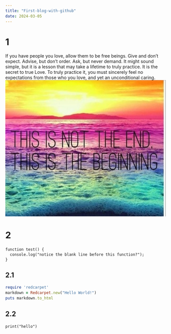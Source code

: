 ```yaml
---
title: "First-blog-with-github"
date: 2024-03-05
---
```

# 1
If you have people you love, allow them to be free beings. Give and don’t expect. Advise, but don’t order. Ask, but never demand. It might sound simple, but it is a lesson that may take a lifetime to truly practice. It is the secret to true Love. To truly practice it, you must sincerely feel no expectations from those who you love, and yet an unconditional caring.
![Book logo](/_posts/imgs/2024-03-05.jpg)

# 2
```
function test() {
  console.log("notice the blank line before this function?");
}
```
## 2.1
```ruby
require 'redcarpet'
markdown = Redcarpet.new("Hello World!")
puts markdown.to_html
```
## 2.2
```python3
print("hello")
```
